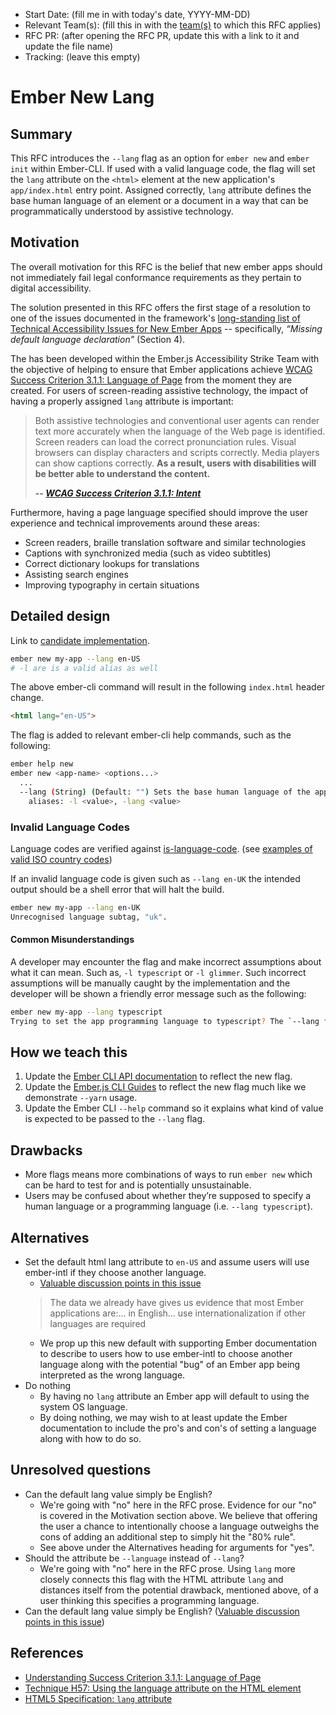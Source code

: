 - Start Date: (fill me in with today's date, YYYY-MM-DD)
- Relevant Team(s): (fill this in with the [team(s)](README.md#relevant-teams) to which this RFC applies)
- RFC PR: (after opening the RFC PR, update this with a link to it and update the file name)
- Tracking: (leave this empty)

# Ember New Lang

## Summary

This RFC introduces the `--lang` flag as an option for `ember new` and `ember init` within Ember-CLI. If used with a valid language code, the flag will set the `lang` attribute on the `<html>` element at the new application's `app/index.html` entry point. Assigned correctly, `lang` attribute defines the base human language of an element or a document in a way that can be programmatically understood by assistive technology.

## Motivation

The overall motivation for this RFC is the belief that new ember apps should not immediately fail legal conformance requirements as they pertain to digital accessibility.

The solution presented in this RFC offers the first stage of a resolution to one of the issues documented in the framework's [long-standing list of Technical Accessibility Issues for New Ember Apps](https://github.com/emberjs/rfcs/issues/595) -- specifically, *“Missing default language declaration”* (Section 4). 

The  has been developed within the Ember.js Accessibility Strike Team with the objective of helping to ensure that Ember applications achieve [WCAG Success Criterion 3.1.1: Language of Page](https://www.w3.org/WAI/WCAG21/Understanding/language-of-page.html) from the moment they are created. For users of screen-reading assistive technology, the impact of having a properly assigned `lang` attribute is important:

> Both assistive technologies and conventional user agents can render text more accurately when the language of the Web page is identified. Screen readers can load the correct pronunciation rules. Visual browsers can display characters and scripts correctly. Media players can show captions correctly. **As a result, users with disabilities will be better able to understand the content.**
> 
> **-- <cite>[WCAG Success Criterion 3.1.1: Intent](https://www.w3.org/WAI/WCAG21/Understanding/language-of-page.html#intent)</cite>**

Furthermore, having a page language specified should improve the user experience and technical improvements around these areas:

- Screen readers, braille translation software and similar technologies
- Captions with synchronized media (such as video subtitles)
- Correct dictionary lookups for translations
- Assisting search engines
- Improving typography in certain situations

## Detailed design

Link to [candidate implementation](https://github.com/josephdsumner/ember-cli/compare/master...ember-new-lang-base).

```bash
ember new my-app --lang en-US
# -l are is a valid alias as well
```

The above ember-cli command will result in the following `index.html` header change.

```html
<html lang="en-US">
```

The flag is added to relevant ember-cli help commands, such as the following:

```bash
ember help new
ember new <app-name> <options...>
  ...
  --lang (String) (Default: "") Sets the base human language of the application via index.html
    aliases: -l <value>, -lang <value>
```

### Invalid Language Codes

Language codes are verified against [is-language-code](https://www.npmjs.com/package/is-language-code). (see [examples of valid ISO country codes](https://en.wikipedia.org/wiki/List_of_ISO_3166_country_codes))

If an invalid language code is given such as `--lang en-UK` the intended output should be a shell error that will halt the build.

```bash
ember new my-app --lang en-UK
Unrecognised language subtag, "uk".
```

#### Common Misunderstandings

A developer may encounter the flag and make incorrect assumptions about what it can mean. Such as, `-l typescript` or `-l glimmer`. Such incorrect assumptions will be manually caught by the implementation and the developer will be shown a friendly error message such as the following:

```bash
ember new my-app --lang typescript
Trying to set the app programming language to typescript? The `--lang flag sets the base human language of the app in index.html
```

## How we teach this

1. Update the [Ember CLI API documentation](https://ember-cli.com/api/) to reflect the new flag.
2. Update the [Ember.js CLI Guides](https://cli.emberjs.com/release/basic-use/cli-commands/) to reflect the new flag much like we demonstrate `--yarn` usage.
3. Update the Ember CLI `--help` command so it explains what kind of value is expected to be passed to the `--lang` flag.

## Drawbacks

* More flags means more combinations of ways to run `ember new` which can be hard to test for and is potentially unsustainable.
* Users may be confused about whether they’re supposed to specify a human language or a programming language (i.e. `--lang typescript`).

## Alternatives

* Set the default html lang attribute to `en-US` and assume users will use ember-intl if they choose another language.
  - [Valuable discussion points in this issue](https://github.com/emberjs/rfcs/issues/595)
  > The data we already have gives us evidence that most Ember applications are:... in English... use internationalization if other languages are required
  - We prop up this new default with supporting Ember documentation to describe to users how to use ember-intl to choose another language along with the potential "bug" of an Ember app being interpreted as the wrong language.
* Do nothing
  - By having no `lang` attribute an Ember app will default to using the system OS language.
  - By doing nothing, we may wish to at least update the Ember documentation to include the pro's and con's of setting a language along with how to do so.

## Unresolved questions

* Can the default lang value simply be English?
  - We're going with "no" here in the RFC prose. Evidence for our "no" is covered in the Motivation section above. We believe that offering the user a chance to intentionally choose a language outweighs the cons of adding an additional step to simply hit the "80% rule".
  - See above under the Alternatives heading for arguments for "yes".
* Should the attribute be `--language` instead of `--lang`?
  - We're going with "no" here in the RFC prose. Using `lang` more closely connects this flag with the HTML attribute `lang` and distances itself from the potential drawback, mentioned above, of a user thinking this specifies a programming language.
* Can the default lang value simply be English? ([Valuable discussion points in this issue](https://cli.emberjs.com/release/basic-use/cli-commands/))

## References

* [Understanding Success Criterion 3.1.1: Language of Page](https://www.w3.org/WAI/WCAG21/Understanding/language-of-page.html)
* [Technique H57: Using the language attribute on the HTML element](https://www.w3.org/WAI/WCAG21/Techniques/html/H57)
* [HTML5 Specification: `lang` attribute](https://html.spec.whatwg.org/#the-lang-and-xml:lang-attributes)
